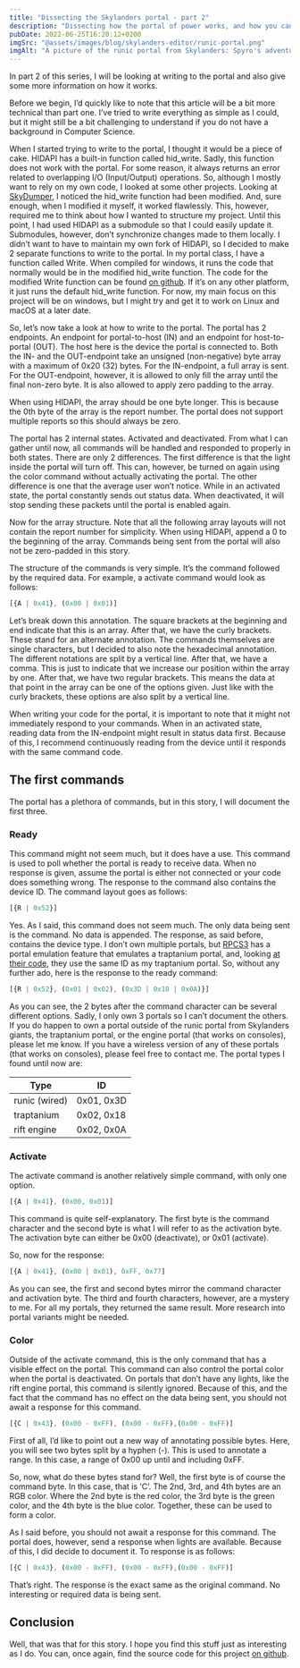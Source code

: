 ```yaml
---
title: "Dissecting the Skylanders portal - part 2"
description: "Dissecting how the portal of power works, and how you can play with it too."
pubDate: 2022-06-25T16:20:12+0200
imgSrc: "@assets/images/blog/skylanders-editor/runic-portal.png"
imgAlt: "A picture of the runic portal from Skylanders: Spyro's adventure"
---
```

In part 2 of this series, I will be looking at writing to the portal and also give some more information on how it works.

Before we begin, I’d quickly like to note that this article will be a bit more technical than part one. I’ve tried to write everything as simple as I could, but it might still be a bit challenging to understand if you do not have a background in Computer Science.

When I started trying to write to the portal, I thought it would be a piece of cake. HIDAPI has a built-in function called hid_write. Sadly, this function does not work with the portal. For some reason, it always returns an error related to overlapping I/O (Input/Output) operations. So, although I mostly want to rely on my own code, I looked at some other projects. Looking at [SkyDumper](https://github.com/capull0/SkyDumper), I noticed the hid_write function had been modified. And, sure enough, when I modified it myself, it worked flawlessly. This, however, required me to think about how I wanted to structure my project. Until this point, I had used HIDAPI as a submodule so that I could easily update it. Submodules, however, don’t synchronize changes made to them locally. I didn’t want to have to maintain my own fork of HIDAPI, so I decided to make 2 separate functions to write to the portal. In my portal class, I have a function called Write. When compiled for windows, it runs the code that normally would be in the modified hid_write function. The code for the modified Write function can be found [on github](https://github.com/mandar1jn/SkylandersEditor/blob/9da6a7430a46781e6af4616599b4ef4651b3a7b0/SkylandersEditor/src/Portal.cpp#L13-L54)\. If it’s on any other platform, it just runs the default hid_write function. For now, my main focus on this project will be on windows, but I might try and get it to work on Linux and macOS at a later date.

So, let’s now take a look at how to write to the portal. The portal has 2 endpoints. An endpoint for portal-to-host (IN) and an endpoint for host-to-portal (OUT). The host here is the device the portal is connected to. Both the IN- and the OUT-endpoint take an unsigned (non-negative) byte array with a maximum of 0x20 (32) bytes. For the IN-endpoint, a full array is sent. For the OUT-endpoint, however, it is allowed to only fill the array until the final non-zero byte. It is also allowed to apply zero padding to the array.

When using HIDAPI, the array should be one byte longer. This is because the 0th byte of the array is the report number. The portal does not support multiple reports so this should always be zero.

The portal has 2 internal states. Activated and deactivated. From what I can gather until now, all commands will be handled and responded to properly in both states. There are only 2 differences. The first difference is that the light inside the portal will turn off. This can, however, be turned on again using the color command without actually activating the portal. The other difference is one that the average user won’t notice. While in an activated state, the portal constantly sends out status data. When deactivated, it will stop sending these packets until the portal is enabled again.

Now for the array structure. Note that all the following array layouts will not contain the report number for simplicity. When using HIDAPI, append a 0 to the beginning of the array. Commands being sent from the portal will also not be zero-padded in this story.

The structure of the commands is very simple. It’s the command followed by the required data. For example, a activate command would look as follows:

```js
[{A | 0x41}, (0x00 | 0x01)]
```

Let’s break down this annotation. The square brackets at the beginning and end indicate that this is an array. After that, we have the curly brackets. These stand for an alternate annotation. The commands themselves are single characters, but I decided to also note the hexadecimal annotation. The different notations are split by a vertical line. After that, we have a comma. This is just to indicate that we increase our position within the array by one. After that, we have two regular brackets. This means the data at that point in the array can be one of the options given. Just like with the curly brackets, these options are also split by a vertical line.

When writing your code for the portal, it is important to note that it might not immediately respond to your commands. When in an activated state, reading data from the IN-endpoint might result in status data first. Because of this, I recommend continuously reading from the device until it responds with the same command code.

## The first commands
The portal has a plethora of commands, but in this story, I will document the first three.

### Ready
This command might not seem much, but it does have a use. This command is used to poll whether the portal is ready to receive data. When no response is given, assume the portal is either not connected or your code does something wrong. The response to the command also contains the device ID. The command layout goes as follows:

```js
[{R | 0x52}]
```

Yes. As I said, this command does not seem much. The only data being sent is the command. No data is appended. The response, as said before, contains the device type. I don’t own multiple portals, but [RPCS3](https://rpcs3.net) has a portal emulation feature that emulates a traptanium portal, and, looking [at their code](https://github.com/Desterly/rpcs3/blob/master/rpcs3/Emu/Io/Skylander.cpp#L294), they use the same ID as my traptanium portal. So, without any further ado, here is the response to the ready command:

```js
[{R | 0x52}, (0x01 | 0x02), (0x3D | 0x18 | 0x0A)}]
```

As you can see, the 2 bytes after the command character can be several different options. Sadly, I only own 3 portals so I can’t document the others. If you do happen to own a portal outside of the runic portal from Skylanders giants, the traptanium portal, or the engine portal (that works on consoles), please let me know. If you have a wireless version of any of these portals (that works on consoles), please feel free to contact me. The portal types I found until now are:

| Type | ID  |
| - | - |
| runic (wired) | 0x01, 0x3D |
| traptanium | 0x02, 0x18 |
| rift engine | 0x02, 0x0A |

### Activate
The activate command is another relatively simple command, with only one option.

```js
[{A | 0x41}, (0x00, 0x01)]
```

This command is quite self-explanatory. The first byte is the command character and the second byte is what I will refer to as the activation byte. The activation byte can either be 0x00 (deactivate), or 0x01 (activate).

So, now for the response:

```js
[{A | 0x41}, (0x00 | 0x01), 0xFF, 0x77]
```

As you can see, the first and second bytes mirror the command character and activation byte. The third and fourth characters, however, are a mystery to me. For all my portals, they returned the same result. More research into portal variants might be needed.

### Color
Outside of the activate command, this is the only command that has a visible effect on the portal. This command can also control the portal color when the portal is deactivated. On portals that don’t have any lights, like the rift engine portal, this command is silently ignored. Because of this, and the fact that the command has no effect on the data being sent, you should not await a response for this command.

```js
[{C | 0x43}, (0x00 - 0xFF), (0x00 - 0xFF),(0x00 - 0xFF)]
```

First of all, I’d like to point out a new way of annotating possible bytes. Here, you will see two bytes split by a hyphen (-). This is used to annotate a range. In this case, a range of 0x00 up until and including 0xFF.

So, now, what do these bytes stand for? Well, the first byte is of course the command byte. In this case, that is ‘C’. The 2nd, 3rd, and 4th bytes are an RGB color. Where the 2nd byte is the red color, the 3rd byte is the green color, and the 4th byte is the blue color. Together, these can be used to form a color.

As I said before, you should not await a response for this command. The portal does, however, send a response when lights are available. Because of this, I did decide to document it. To response is as follows:

```js
[{C | 0x43}, (0x00 - 0xFF), (0x00 - 0xFF),(0x00 - 0xFF)]
```

That’s right. The response is the exact same as the original command. No interesting or required data is being sent.

## Conclusion
Well, that was that for this story. I hope you find this stuff just as interesting as I do. You can, once again, find the source code for this project [on github](https://github.com/mandar1jn/SkylandersEditor).